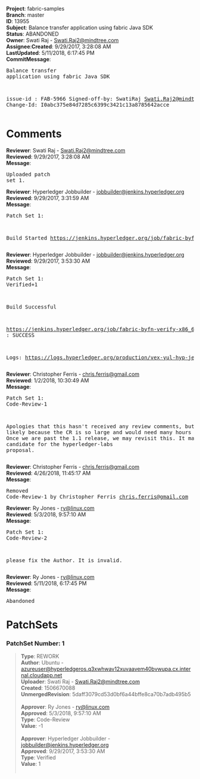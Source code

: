 <strong>Project</strong>: fabric-samples</br><strong>Branch</strong>: master<br><strong>ID</strong>: 13955<br><strong>Subject</strong>: Balance transfer application using fabric Java SDK<br><strong>Status</strong>: ABANDONED<br><strong>Owner</strong>: Swati Raj - Swati.Raj2@mindtree.com<br><strong>Assignee</strong>:<strong>Created</strong>: 9/29/2017, 3:28:08 AM<br><strong>LastUpdated</strong>: 5/11/2018, 6:17:45 PM<br><strong>CommitMessage</strong>:<br><pre>Balance transfer application using fabric Java SDK

issue-id : FAB-5966
Signed-off-by: SwatiRaj <Swati.Raj2@mindtree.com>
Change-Id: I0abc375e84d7285c6399c3421c13a8785642acce
</pre><h1>Comments</h1><strong>Reviewer</strong>: Swati Raj - Swati.Raj2@mindtree.com<br><strong>Reviewed</strong>: 9/29/2017, 3:28:08 AM<br><strong>Message</strong>: <pre>Uploaded patch set 1.</pre><strong>Reviewer</strong>: Hyperledger Jobbuilder - jobbuilder@jenkins.hyperledger.org<br><strong>Reviewed</strong>: 9/29/2017, 3:31:59 AM<br><strong>Message</strong>: <pre>Patch Set 1:

Build Started https://jenkins.hyperledger.org/job/fabric-byfn-verify-x86_64/95/</pre><strong>Reviewer</strong>: Hyperledger Jobbuilder - jobbuilder@jenkins.hyperledger.org<br><strong>Reviewed</strong>: 9/29/2017, 3:53:30 AM<br><strong>Message</strong>: <pre>Patch Set 1: Verified+1

Build Successful 

https://jenkins.hyperledger.org/job/fabric-byfn-verify-x86_64/95/ : SUCCESS

Logs: https://logs.hyperledger.org/production/vex-yul-hyp-jenkins-1/fabric-byfn-verify-x86_64/95</pre><strong>Reviewer</strong>: Christopher Ferris - chris.ferris@gmail.com<br><strong>Reviewed</strong>: 1/2/2018, 10:30:49 AM<br><strong>Message</strong>: <pre>Patch Set 1: Code-Review-1

Apologies that this hasn't received any review comments, but this is likely because the CR is so large and would need many hours to review. Once we are past the 1.1 release, we may revisit this. It may also be a candidate for the hyperledger-labs proposal.</pre><strong>Reviewer</strong>: Christopher Ferris - chris.ferris@gmail.com<br><strong>Reviewed</strong>: 4/26/2018, 11:45:17 AM<br><strong>Message</strong>: <pre>Removed Code-Review-1 by Christopher Ferris <chris.ferris@gmail.com>
</pre><strong>Reviewer</strong>: Ry Jones - ry@linux.com<br><strong>Reviewed</strong>: 5/3/2018, 9:57:10 AM<br><strong>Message</strong>: <pre>Patch Set 1: Code-Review-2

please fix the Author. It is invalid.</pre><strong>Reviewer</strong>: Ry Jones - ry@linux.com<br><strong>Reviewed</strong>: 5/11/2018, 6:17:45 PM<br><strong>Message</strong>: <pre>Abandoned</pre><h1>PatchSets</h1><h3>PatchSet Number: 1</h3><blockquote><strong>Type</strong>: REWORK<br><strong>Author</strong>: Ubuntu - azureuser@hyperledgeros.q3xwhwav12xuvaavem40bvwupa.cx.internal.cloudapp.net<br><strong>Uploader</strong>: Swati Raj - Swati.Raj2@mindtree.com<br><strong>Created</strong>: 1506670088<br><strong>UnmergedRevision</strong>: 5daff3079cd53d0bf6a44bffe8ca70b7adb495b5<br><br><strong>Approver</strong>: Ry Jones - ry@linux.com<br><strong>Approved</strong>: 5/3/2018, 9:57:10 AM<br><strong>Type</strong>: Code-Review<br><strong>Value</strong>: -1<br><br><strong>Approver</strong>: Hyperledger Jobbuilder - jobbuilder@jenkins.hyperledger.org<br><strong>Approved</strong>: 9/29/2017, 3:53:30 AM<br><strong>Type</strong>: Verified<br><strong>Value</strong>: 1<br><br></blockquote>